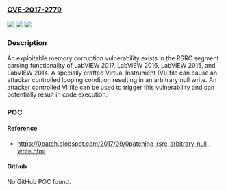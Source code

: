 ### [CVE-2017-2779](https://cve.mitre.org/cgi-bin/cvename.cgi?name=CVE-2017-2779)
![](https://img.shields.io/static/v1?label=Product&message=LabVIEW%202016&color=blue)
![](https://img.shields.io/static/v1?label=Version&message=n%2Fa&color=blue)
![](https://img.shields.io/static/v1?label=Vulnerability&message=remote%20code%20execution&color=brighgreen)

### Description

An exploitable memory corruption vulnerability exists in the RSRC segment parsing functionality of LabVIEW 2017, LabVIEW 2016, LabVIEW 2015, and LabVIEW 2014.  A specially crafted Virtual Instrument (VI) file can cause an attacker controlled looping condition resulting in an arbitrary null write.  An attacker controlled VI file can be used to trigger this vulnerability and can potentially result in code execution.

### POC

#### Reference
- https://0patch.blogspot.com/2017/09/0patching-rsrc-arbitrary-null-write.html

#### Github
No GitHub POC found.

